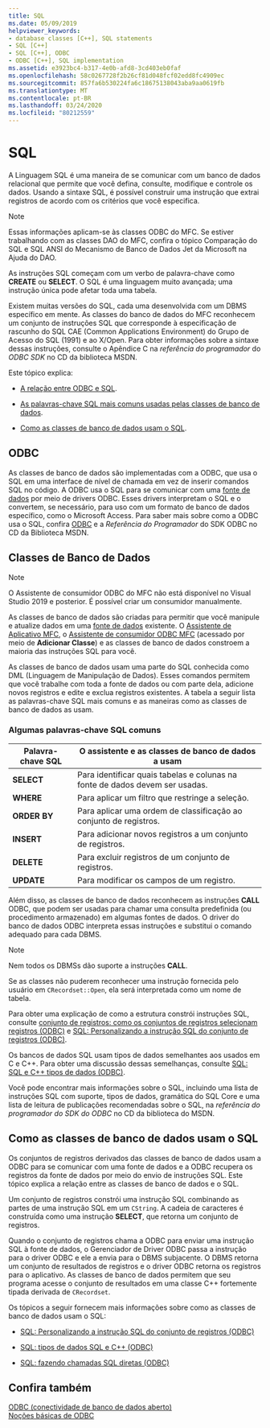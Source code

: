 ```yaml
---
title: SQL
ms.date: 05/09/2019
helpviewer_keywords:
- database classes [C++], SQL statements
- SQL [C++]
- SQL [C++], ODBC
- ODBC [C++], SQL implementation
ms.assetid: e3923bc4-b317-4e0b-afd8-3cd403eb0faf
ms.openlocfilehash: 58c0267728f2b26cf81d048fcf02edd8fc4909ec
ms.sourcegitcommit: 857fa6b530224fa6c18675138043aba9aa0619fb
ms.translationtype: MT
ms.contentlocale: pt-BR
ms.lasthandoff: 03/24/2020
ms.locfileid: "80212559"
---
```

# <a name="sql"></a>SQL

A Linguagem SQL é uma maneira de se comunicar com um banco de dados relacional que permite que você defina, consulte, modifique e controle os dados. Usando a sintaxe SQL, é possível construir uma instrução que extrai registros de acordo com os critérios que você especifica.

> [!NOTE]
>  Essas informações aplicam-se às classes ODBC do MFC. Se estiver trabalhando com as classes DAO do MFC, confira o tópico Comparação do SQL e SQL ANSI do Mecanismo de Banco de Dados Jet da Microsoft na Ajuda do DAO.

As instruções SQL começam com um verbo de palavra-chave como **CREATE** ou **SELECT**. O SQL é uma linguagem muito avançada; uma instrução única pode afetar toda uma tabela.

Existem muitas versões do SQL, cada uma desenvolvida com um DBMS específico em mente. As classes do banco de dados do MFC reconhecem um conjunto de instruções SQL que corresponde à especificação de rascunho do SQL CAE (Common Applications Environment) do Grupo de Acesso do SQL (1991) e ao X/Open. Para obter informações sobre a sintaxe dessas instruções, consulte o Apêndice C na *referência do programador* do *ODBC SDK* no CD da biblioteca MSDN.

Este tópico explica:

- [A relação entre ODBC e SQL](#_core_open_database_connectivity_.28.odbc.29).

- [As palavras-chave SQL mais comuns usadas pelas classes de banco de dados](#_core_the_database_classes).

- [Como as classes de banco de dados usam o SQL](#_core_how_the_database_classes_use_sql).

##  <a name="open-database-connectivity-odbc"></a><a name="_core_open_database_connectivity_.28.odbc.29"></a> ODBC

As classes de banco de dados são implementadas com a ODBC, que usa o SQL em uma interface de nível de chamada em vez de inserir comandos SQL no código. A ODBC usa o SQL para se comunicar com uma [fonte de dados](../../data/odbc/data-source-odbc.md) por meio de drivers ODBC. Esses drivers interpretam o SQL e o convertem, se necessário, para uso com um formato de banco de dados específico, como o Microsoft Access. Para saber mais sobre como a ODBC usa o SQL, confira [ODBC](../../data/odbc/odbc-basics.md) e a *Referência do Programador* do SDK ODBC no CD da Biblioteca MSDN.

##  <a name="database-classes"></a><a name="_core_the_database_classes"></a> Classes de Banco de Dados

> [!NOTE]
> O Assistente de consumidor ODBC do MFC não está disponível no Visual Studio 2019 e posterior. É possível criar um consumidor manualmente.

As classes de banco de dados são criadas para permitir que você manipule e atualize dados em uma [fonte de dados](../../data/odbc/data-source-odbc.md) existente. O [Assistente de Aplicativo MFC](../../mfc/reference/database-support-mfc-application-wizard.md), o [Assistente de consumidor ODBC MFC](../../mfc/reference/adding-an-mfc-odbc-consumer.md) (acessado por meio de **Adicionar Classe**) e as classes de banco de dados constroem a maioria das instruções SQL para você.

As classes de banco de dados usam uma parte do SQL conhecida como DML (Linguagem de Manipulação de Dados). Esses comandos permitem que você trabalhe com toda a fonte de dados ou com parte dela, adicione novos registros e edite e exclua registros existentes. A tabela a seguir lista as palavras-chave SQL mais comuns e as maneiras como as classes de banco de dados as usam.

### <a name="some-common-sql-keywords"></a>Algumas palavras-chave SQL comuns

|Palavra-chave SQL|O assistente e as classes de banco de dados a usam|
|-----------------|---------------------------------------------|
|**SELECT**|Para identificar quais tabelas e colunas na fonte de dados devem ser usadas.|
|**WHERE**|Para aplicar um filtro que restringe a seleção.|
|**ORDER BY**|Para aplicar uma ordem de classificação ao conjunto de registros.|
|**INSERT**|Para adicionar novos registros a um conjunto de registros.|
|**DELETE**|Para excluir registros de um conjunto de registros.|
|**UPDATE**|Para modificar os campos de um registro.|

Além disso, as classes de banco de dados reconhecem as instruções **CALL** ODBC, que podem ser usadas para chamar uma consulta predefinida (ou procedimento armazenado) em algumas fontes de dados. O driver do banco de dados ODBC interpreta essas instruções e substitui o comando adequado para cada DBMS.

> [!NOTE]
>  Nem todos os DBMSs dão suporte a instruções **CALL**.

Se as classes não puderem reconhecer uma instrução fornecida pelo usuário em `CRecordset::Open`, ela será interpretada como um nome de tabela.

Para obter uma explicação de como a estrutura constrói instruções SQL, consulte [conjunto de registros: como os conjuntos de registros selecionam registros (ODBC)](../../data/odbc/recordset-how-recordsets-select-records-odbc.md) e [SQL: Personalizando a instrução SQL do conjunto de registros (ODBC)](../../data/odbc/sql-customizing-your-recordsets-sql-statement-odbc.md).

Os bancos de dados SQL usam tipos de dados semelhantes aos usados em C e C++. Para obter uma discussão dessas semelhanças, consulte [SQL: SQL e C++ tipos de dados (ODBC)](../../data/odbc/sql-sql-and-cpp-data-types-odbc.md).

Você pode encontrar mais informações sobre o SQL, incluindo uma lista de instruções SQL com suporte, tipos de dados, gramática do SQL Core e uma lista de leitura de publicações recomendadas sobre o SQL, na *referência do programador do SDK do* *ODBC* no CD da biblioteca do MSDN.

##  <a name="how-the-database-classes-use-sql"></a><a name="_core_how_the_database_classes_use_sql"></a> Como as classes de banco de dados usam o SQL

Os conjuntos de registros derivados das classes de banco de dados usam a ODBC para se comunicar com uma fonte de dados e a ODBC recupera os registros da fonte de dados por meio do envio de instruções SQL. Este tópico explica a relação entre as classes de banco de dados e o SQL.

Um conjunto de registros constrói uma instrução SQL combinando as partes de uma instrução SQL em um `CString`. A cadeia de caracteres é construída como uma instrução **SELECT**, que retorna um conjunto de registros.

Quando o conjunto de registros chama a ODBC para enviar uma instrução SQL à fonte de dados, o Gerenciador de Driver ODBC passa a instrução para o driver ODBC e ele a envia para o DBMS subjacente. O DBMS retorna um conjunto de resultados de registros e o driver ODBC retorna os registros para o aplicativo. As classes de banco de dados permitem que seu programa acesse o conjunto de resultados em uma classe C++ fortemente tipada derivada de `CRecordset`.

Os tópicos a seguir fornecem mais informações sobre como as classes de banco de dados usam o SQL:

- [SQL: Personalizando a instrução SQL do conjunto de registros (ODBC)](../../data/odbc/sql-customizing-your-recordsets-sql-statement-odbc.md)

- [SQL: tipos de dados SQL e C++ (ODBC)](../../data/odbc/sql-sql-and-cpp-data-types-odbc.md)

- [SQL: fazendo chamadas SQL diretas (ODBC)](../../data/odbc/sql-making-direct-sql-calls-odbc.md)

## <a name="see-also"></a>Confira também

[ODBC (conectividade de banco de dados aberto)](../../data/odbc/open-database-connectivity-odbc.md)<br/>
[Noções básicas de ODBC](../../data/odbc/odbc-basics.md)
